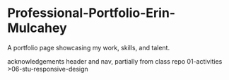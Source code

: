 # Professional-Portfolio-Erin-Mulcahey
A portfolio page showcasing my work, skills, and talent.

acknowledgements
    header and nav, partially from class repo 01-activities >06-stu-responsive-design